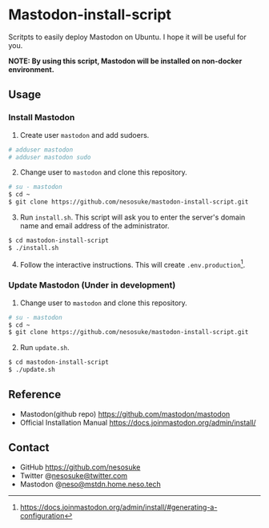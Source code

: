 # Mastodon-install-script

Scritpts to easily deploy Mastodon on Ubuntu.
I hope it will be useful for you.

**NOTE: By using this script, Mastodon will be installed on non-docker environment.**

## Usage

### Install Mastodon

1. Create user `mastodon` and add sudoers.

```bash
# adduser mastodon
# adduser mastodon sudo
```

2. Change user to `mastodon` and clone this repository.

```bash
# su - mastodon
$ cd ~
$ git clone https://github.com/nesosuke/mastodon-install-script.git
```

3. Run `install.sh`.
   This script will ask you to enter the server's domain name and email address of the administrator.

```bash
$ cd mastodon-install-script
$ ./install.sh
```

4. Follow the interactive instructions.
   This will create `.env.production`[^setup].

[^setup]: <https://docs.joinmastodon.org/admin/install/#generating-a-configuration>

### Update Mastodon (Under in development)

1. Change user to `mastodon` and clone this repository.

```bash
# su - mastodon
$ cd ~
$ git clone https://github.com/nesosuke/mastodon-install-script.git
```

2. Run `update.sh`.

```bash
$ cd mastodon-install-script
$ ./update.sh
```

## Reference

- Mastodon(github repo) <https://github.com/mastodon/mastodon>
- Official Installation Manual <https://docs.joinmastodon.org/admin/install/>

## Contact

- GitHub https://github.com/nesosuke
- Twitter @nesosuke@twitter.com
- Mastodon @neso@mstdn.home.neso.tech
